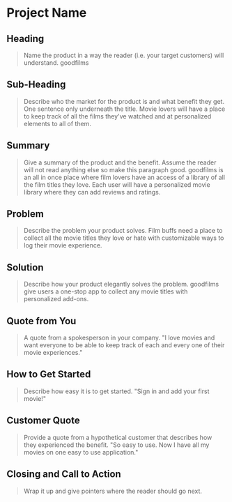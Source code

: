 # Project Name #

<!-- 
> This material was originally posted [here](http://www.quora.com/What-is-Amazons-approach-to-product-development-and-product-management). It is reproduced here for posterities sake.

There is an approach called "working backwards" that is widely used at Amazon. They work backwards from the customer, rather than starting with an idea for a product and trying to bolt customers onto it. While working backwards can be applied to any specific product decision, using this approach is especially important when developing new products or features.

For new initiatives a product manager typically starts by writing an internal press release announcing the finished product. The target audience for the press release is the new/updated product's customers, which can be retail customers or internal users of a tool or technology. Internal press releases are centered around the customer problem, how current solutions (internal or external) fail, and how the new product will blow away existing solutions.

If the benefits listed don't sound very interesting or exciting to customers, then perhaps they're not (and shouldn't be built). Instead, the product manager should keep iterating on the press release until they've come up with benefits that actually sound like benefits. Iterating on a press release is a lot less expensive than iterating on the product itself (and quicker!).

If the press release is more than a page and a half, it is probably too long. Keep it simple. 3-4 sentences for most paragraphs. Cut out the fat. Don't make it into a spec. You can accompany the press release with a FAQ that answers all of the other business or execution questions so the press release can stay focused on what the customer gets. My rule of thumb is that if the press release is hard to write, then the product is probably going to suck. Keep working at it until the outline for each paragraph flows. 

Oh, and I also like to write press-releases in what I call "Oprah-speak" for mainstream consumer products. Imagine you're sitting on Oprah's couch and have just explained the product to her, and then you listen as she explains it to her audience. That's "Oprah-speak", not "Geek-speak".

Once the project moves into development, the press release can be used as a touchstone; a guiding light. The product team can ask themselves, "Are we building what is in the press release?" If they find they're spending time building things that aren't in the press release (overbuilding), they need to ask themselves why. This keeps product development focused on achieving the customer benefits and not building extraneous stuff that takes longer to build, takes resources to maintain, and doesn't provide real customer benefit (at least not enough to warrant inclusion in the press release).
 -->
 
## Heading ##
  > Name the product in a way the reader (i.e. your target customers) will understand.
  goodfilms

## Sub-Heading ##
  > Describe who the market for the product is and what benefit they get. One sentence only underneath the title.
  Movie lovers will have a place to keep track of all the films they've watched and at personalized elements to all of them.

## Summary ##
  > Give a summary of the product and the benefit. Assume the reader will not read anything else so make this paragraph good.
  goodfilms is an all in once place where film lovers have an access of a library of all the film titles they love. Each user will have a personalized movie library where they can add reviews and ratings.

## Problem ##
  > Describe the problem your product solves.
  Film buffs need a place to collect all the movie titles they love or hate with customizable ways to log their movie experience.

## Solution ##
  > Describe how your product elegantly solves the problem.
  goodfilms give users a one-stop app to collect any movie titles with personalized add-ons.

## Quote from You ##
  > A quote from a spokesperson in your company.
  "I love movies and want everyone to be able to keep track of each and every one of their movie experiences."

## How to Get Started ##
  > Describe how easy it is to get started.
  "Sign in and add your first movie!"

## Customer Quote ##
  > Provide a quote from a hypothetical customer that describes how they experienced the benefit.
  "So easy to use. Now I have all my movies on one easy to use application."

## Closing and Call to Action ##
  > Wrap it up and give pointers where the reader should go next.
